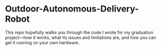 # Outdoor-Autonomous-Delivery-Robot

This repo hopefully walks you through the code I wrote for my graduation project—how it works, what its issues and limitations are, and how you can get it running on your own hardware.
